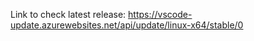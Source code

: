 Link to check latest release: https://vscode-update.azurewebsites.net/api/update/linux-x64/stable/0
